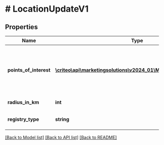 # # LocationUpdateV1

## Properties

Name | Type | Description | Notes
------------ | ------------- | ------------- | -------------
**points_of_interest** | [**\criteo\api\marketingsolutions\v2024_01\Model\PointOfInterestV1[]**](PointOfInterestV1.md) | Reach users which have been historically located in the given coordinates | [optional]
**radius_in_km** | **int** | Radius in kilometers | [optional]
**registry_type** | **string** | The kind of Location audience | [optional]

[[Back to Model list]](../../README.md#models) [[Back to API list]](../../README.md#endpoints) [[Back to README]](../../README.md)
